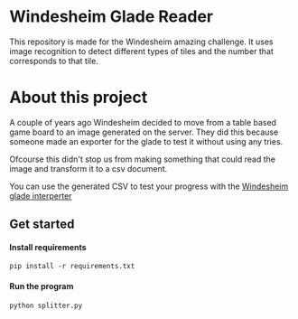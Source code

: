 # Windesheim Glade Reader
This repository is made for the Windesheim amazing challenge. It uses image recognition to detect different types of tiles and the number that corresponds to that tile. 

# About this project
A couple of years ago Windesheim decided to move from a table based game board to an image generated on the server. They did this because someone made an exporter for the glade to test it without using any tries.

Ofcourse this didn't stop us from making something that could read the image and transform it to a csv document.

You can use the generated CSV to test your progress with the [Windesheim glade interperter](https://github.com/CalliEve/windesheim_glade)

## Get started

#### Install requirements
`pip install -r requirements.txt`

#### Run the program
`python splitter.py`